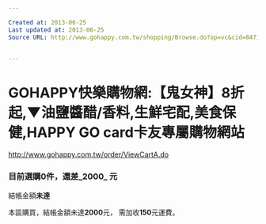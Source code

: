 ```yaml
---

Created at: 2013-06-25
Last updated at: 2013-06-25
Source URL: http://www.gohappy.com.tw/shopping/Browse.do?op=vc&cid=84715&sid=11


---
```


# GOHAPPY快樂購物網:【鬼女神】8折起,▼油鹽醬醋/香料,生鮮宅配,美食保健,HAPPY GO card卡友專屬購物網站


<http://www.gohappy.com.tw/order/ViewCartA.do>

### 目前選購0件，還差_2000_ 元
結帳金額**未達**

本區購買，結帳金額未達**2000**元，
需加收**150**元運費。


